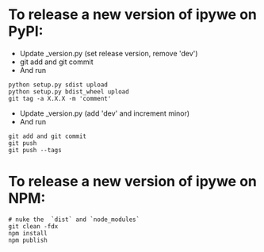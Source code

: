 # To release a new version of ipywe on PyPI:

* Update _version.py (set release version, remove 'dev')
* git add and git commit
* And run
```
python setup.py sdist upload
python setup.py bdist_wheel upload
git tag -a X.X.X -m 'comment'
```

* Update _version.py (add 'dev' and increment minor)
* And run
```
git add and git commit
git push
git push --tags
```

# To release a new version of ipywe on NPM:
```
# nuke the  `dist` and `node_modules`
git clean -fdx
npm install
npm publish
```
